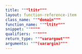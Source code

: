 ```yaml
---
title: """ltitr"""
layout: function-reference-item
class_name: """domain"""
function_name: """ltitr"""
snippet: """"""
qualifiers: """"""
return_type: """varargout"""
arguments: """(varargin)"""
---
```



